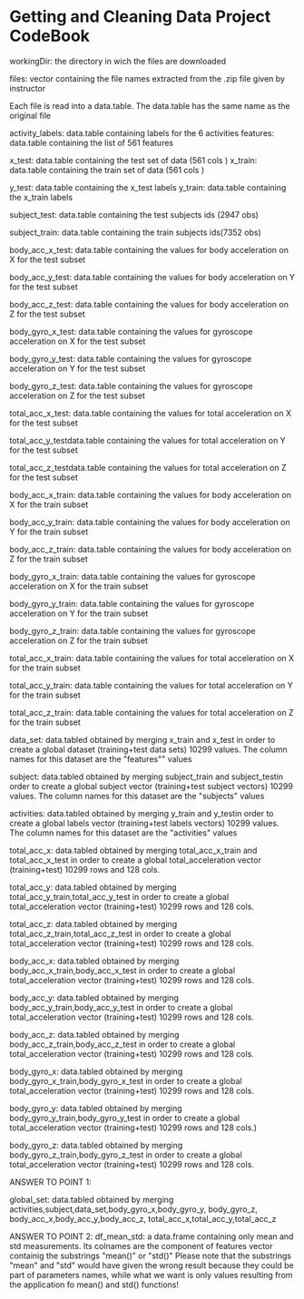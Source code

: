 Getting and Cleaning Data Project CodeBook
========================================================

workingDir: the directory in wich the files are downloaded

files: vector containing the file names extracted from the .zip file given
by instructor

Each file is read into a data.table. The data.table has the same name as the original file



activity_labels: data.table containing labels for the 6 activities
features: data.table containing the list of 561 features 

x_test: data.table containing the test set of data (561 cols )
x_train: data.table containing the train set of data (561 cols )

y_test: data.table containing the x_test labels
y_train: data.table containing the x_train labels

subject_test: data.table containing the test subjects ids (2947 obs)

subject_train: data.table containing the train subjects ids(7352 obs)

body_acc_x_test: data.table containing the values for body acceleration on X for the  test subset

body_acc_y_test: data.table containing the values for body acceleration on Y for the  test subset

body_acc_z_test: data.table containing the values for body acceleration on Z for the  test subset

body_gyro_x_test: data.table containing the values for gyroscope acceleration on X for the  test subset

body_gyro_y_test: data.table containing the values for gyroscope acceleration on Y for the  test subset

body_gyro_z_test: data.table containing the values for gyroscope acceleration on Z for the  test subset

total_acc_x_test: data.table containing the values for total acceleration on X for the  test subset

total_acc_y_testdata.table containing the values for total acceleration on Y for the  test subset

total_acc_z_testdata.table containing the values for total acceleration on Z for the  test subset

body_acc_x_train: data.table containing the values for body acceleration on X for the  train subset

body_acc_y_train: data.table containing the values for body acceleration on Y for the  train subset

body_acc_z_train: data.table containing the values for body acceleration on Z for the  train subset

body_gyro_x_train: data.table containing the values for gyroscope acceleration on X for the  train subset

body_gyro_y_train: data.table containing the values for gyroscope acceleration on Y for the  train subset

body_gyro_z_train: data.table containing the values for gyroscope acceleration on Z for the  train subset

total_acc_x_train: data.table containing the values for total acceleration on X for the  train subset

total_acc_y_train: data.table containing the values for total acceleration on Y for the  train subset

total_acc_z_train: data.table containing the values for total acceleration on Z for the  train subset


data_set: data.tabled obtained by merging x_train and x_test in order to create a global dataset (training+test data sets) 10299 values. The column names for this dataset are the "features"" values


subject: data.tabled obtained by merging subject_train and subject_testin order to create a global subject vector (training+test subject vectors) 10299 values. The column names for this dataset are the "subjects" values

activities: data.tabled obtained by merging y_train and y_testin order to create a global labels vector (training+test labels vectors) 10299 values. The column names for this dataset are the "activities" values

total_acc_x: data.tabled obtained by merging total_acc_x_train and total_acc_x_test in order to create a global total_acceleration vector (training+test) 10299 rows and 128 cols. 

total_acc_y: data.tabled obtained by merging total_acc_y_train,total_acc_y_test in order to create a global total_acceleration vector (training+test) 10299 rows and 128 cols.

total_acc_z: data.tabled obtained by merging total_acc_z_train,total_acc_z_test in order to create a global total_acceleration vector (training+test) 10299 rows and 128 cols.

body_acc_x: data.tabled obtained by merging body_acc_x_train,body_acc_x_test in order to create a global total_acceleration vector (training+test) 10299 rows and 128 cols. 

body_acc_y: data.tabled obtained by merging body_acc_y_train,body_acc_y_test in order to create a global total_acceleration vector (training+test) 10299 rows and 128 cols.

body_acc_z: data.tabled obtained by merging body_acc_z_train,body_acc_z_test in order to create a global total_acceleration vector (training+test) 10299 rows and 128 cols.

body_gyro_x: data.tabled obtained by merging body_gyro_x_train,body_gyro_x_test in order to create a global total_acceleration vector (training+test) 10299 rows and 128 cols.

body_gyro_y: data.tabled obtained by merging body_gyro_y_train,body_gyro_y_test in order to create a global total_acceleration vector (training+test) 10299 rows and 128 cols.)  

body_gyro_z: data.tabled obtained by merging body_gyro_z_train,body_gyro_z_test in order to create a global total_acceleration vector (training+test) 10299 rows and 128 cols.

ANSWER TO POINT 1:

global_set: data.tabled obtained by merging activities,subject,data_set,body_gyro_x,body_gyro_y, body_gyro_z, body_acc_x,body_acc_y,body_acc_z, total_acc_x,total_acc_y,total_acc_z 

ANSWER TO POINT 2:
df_mean_std: a data.frame containing only mean and std measurements. Its colnames are 
the component of features vector containig the substrings "mean()" or "std()"
Please note that the substrings "mean" and "std" would have given the wrong result
because they could be part of parameters names, while what we want is only
values resulting from the application fo mean() and std() functions!



